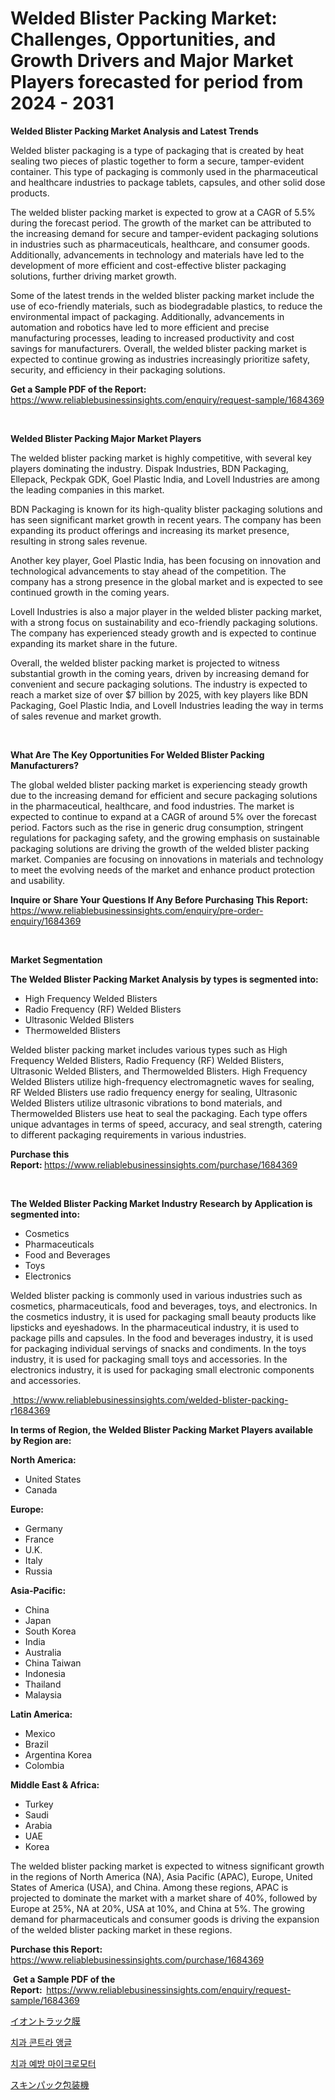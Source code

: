 <p><h1>Welded Blister Packing Market: Challenges, Opportunities, and Growth Drivers and Major Market Players forecasted for period from 2024 - 2031</h1></p><p><strong>Welded Blister Packing Market Analysis and Latest Trends</strong></p>
<p><p>Welded blister packaging is a type of packaging that is created by heat sealing two pieces of plastic together to form a secure, tamper-evident container. This type of packaging is commonly used in the pharmaceutical and healthcare industries to package tablets, capsules, and other solid dose products.</p><p>The welded blister packing market is expected to grow at a CAGR of 5.5% during the forecast period. The growth of the market can be attributed to the increasing demand for secure and tamper-evident packaging solutions in industries such as pharmaceuticals, healthcare, and consumer goods. Additionally, advancements in technology and materials have led to the development of more efficient and cost-effective blister packaging solutions, further driving market growth.</p><p>Some of the latest trends in the welded blister packing market include the use of eco-friendly materials, such as biodegradable plastics, to reduce the environmental impact of packaging. Additionally, advancements in automation and robotics have led to more efficient and precise manufacturing processes, leading to increased productivity and cost savings for manufacturers. Overall, the welded blister packing market is expected to continue growing as industries increasingly prioritize safety, security, and efficiency in their packaging solutions.</p></p>
<p><strong>Get a Sample PDF of the Report:&nbsp;</strong> <a href="https://www.reliablebusinessinsights.com/enquiry/request-sample/1684369">https://www.reliablebusinessinsights.com/enquiry/request-sample/1684369</a></p>
<p>&nbsp;</p>
<p><strong>Welded Blister Packing Major Market Players</strong></p>
<p><p>The welded blister packing market is highly competitive, with several key players dominating the industry. Dispak Industries, BDN Packaging, Ellepack, Peckpak GDK, Goel Plastic India, and Lovell Industries are among the leading companies in this market.</p><p>BDN Packaging is known for its high-quality blister packaging solutions and has seen significant market growth in recent years. The company has been expanding its product offerings and increasing its market presence, resulting in strong sales revenue.</p><p>Another key player, Goel Plastic India, has been focusing on innovation and technological advancements to stay ahead of the competition. The company has a strong presence in the global market and is expected to see continued growth in the coming years.</p><p>Lovell Industries is also a major player in the welded blister packing market, with a strong focus on sustainability and eco-friendly packaging solutions. The company has experienced steady growth and is expected to continue expanding its market share in the future.</p><p>Overall, the welded blister packing market is projected to witness substantial growth in the coming years, driven by increasing demand for convenient and secure packaging solutions. The industry is expected to reach a market size of over $7 billion by 2025, with key players like BDN Packaging, Goel Plastic India, and Lovell Industries leading the way in terms of sales revenue and market growth.</p></p>
<p>&nbsp;</p>
<p><strong>What Are The Key Opportunities For Welded Blister Packing Manufacturers?</strong></p>
<p><p>The global welded blister packing market is experiencing steady growth due to the increasing demand for efficient and secure packaging solutions in the pharmaceutical, healthcare, and food industries. The market is expected to continue to expand at a CAGR of around 5% over the forecast period. Factors such as the rise in generic drug consumption, stringent regulations for packaging safety, and the growing emphasis on sustainable packaging solutions are driving the growth of the welded blister packing market. Companies are focusing on innovations in materials and technology to meet the evolving needs of the market and enhance product protection and usability.</p></p>
<p><strong>Inquire or Share Your Questions If Any Before Purchasing This Report:</strong> <a href="https://www.reliablebusinessinsights.com/enquiry/pre-order-enquiry/1684369">https://www.reliablebusinessinsights.com/enquiry/pre-order-enquiry/1684369</a></p>
<p>&nbsp;</p>
<p><strong>Market Segmentation</strong></p>
<p><strong>The Welded Blister Packing Market Analysis by types is segmented into:</strong></p>
<p><ul><li>High Frequency Welded Blisters</li><li>Radio Frequency (RF) Welded Blisters</li><li>Ultrasonic Welded Blisters</li><li>Thermowelded Blisters</li></ul></p>
<p><p>Welded blister packing market includes various types such as High Frequency Welded Blisters, Radio Frequency (RF) Welded Blisters, Ultrasonic Welded Blisters, and Thermowelded Blisters. High Frequency Welded Blisters utilize high-frequency electromagnetic waves for sealing, RF Welded Blisters use radio frequency energy for sealing, Ultrasonic Welded Blisters utilize ultrasonic vibrations to bond materials, and Thermowelded Blisters use heat to seal the packaging. Each type offers unique advantages in terms of speed, accuracy, and seal strength, catering to different packaging requirements in various industries.</p></p>
<p><strong>Purchase this Report:&nbsp;</strong><a href="https://www.reliablebusinessinsights.com/purchase/1684369">https://www.reliablebusinessinsights.com/purchase/1684369</a></p>
<p>&nbsp;</p>
<p><strong>The Welded Blister Packing Market Industry Research by Application is segmented into:</strong></p>
<p><ul><li>Cosmetics</li><li>Pharmaceuticals</li><li>Food and Beverages</li><li>Toys</li><li>Electronics</li></ul></p>
<p><p>Welded blister packing is commonly used in various industries such as cosmetics, pharmaceuticals, food and beverages, toys, and electronics. In the cosmetics industry, it is used for packaging small beauty products like lipsticks and eyeshadows. In the pharmaceutical industry, it is used to package pills and capsules. In the food and beverages industry, it is used for packaging individual servings of snacks and condiments. In the toys industry, it is used for packaging small toys and accessories. In the electronics industry, it is used for packaging small electronic components and accessories.</p></p>
<p><a href="https://www.reliablebusinessinsights.com/welded-blister-packing-r1684369">&nbsp;https://www.reliablebusinessinsights.com/welded-blister-packing-r1684369</a></p>
<p><strong>In terms of Region, the Welded Blister Packing Market Players available by Region are:</strong></p>
<p>
    <p> <strong> North America: </strong>
        <ul>
            <li>United States</li>
            <li>Canada</li>
        </ul>
        </p> 
    <p> <strong> Europe: </strong>
        <ul>
            <li>Germany</li>
            <li>France</li>
            <li>U.K.</li>
            <li>Italy</li>
            <li>Russia</li>
        </ul>
        </p> 
    <p> <strong> Asia-Pacific: </strong>
        <ul>
            <li>China</li>
            <li>Japan</li>
            <li>South Korea</li>
            <li>India</li>
            <li>Australia</li>
            <li>China Taiwan</li>
            <li>Indonesia</li>
            <li>Thailand</li>
            <li>Malaysia</li>
        </ul>
        </p> 
    <p> <strong> Latin America: </strong>
        <ul>
            <li>Mexico</li>
            <li>Brazil</li>
            <li>Argentina Korea</li>
            <li>Colombia</li>
        </ul>
        </p> 
    <p> <strong> Middle East & Africa: </strong>
        <ul>
            <li>Turkey</li>
            <li>Saudi</li>
            <li>Arabia</li>
            <li>UAE</li>
            <li>Korea</li>
        </ul>
    </p>
    </p>
<p><p>The welded blister packing market is expected to witness significant growth in the regions of North America (NA), Asia Pacific (APAC), Europe, United States of America (USA), and China. Among these regions, APAC is projected to dominate the market with a market share of 40%, followed by Europe at 25%, NA at 20%, USA at 10%, and China at 5%. The growing demand for pharmaceuticals and consumer goods is driving the expansion of the welded blister packing market in these regions.</p></p>
<p><strong>Purchase this Report: </strong><a href="https://www.reliablebusinessinsights.com/purchase/1684369">https://www.reliablebusinessinsights.com/purchase/1684369</a></p>
<p>&nbsp;<strong>Get a Sample PDF of the Report:&nbsp;&nbsp;</strong><a href="https://www.reliablebusinessinsights.com/enquiry/request-sample/1684369">https://www.reliablebusinessinsights.com/enquiry/request-sample/1684369</a></p>
<p><strong></strong></p>
<p><p><a href="https://github.com/moulafa/Market-Research-Report-List-2/blob/main/3455036110812.md">イオントラック膜</a></p><p><a href="https://github.com/LuckeyCorbin/Market-Research-Report-List-1/blob/main/1864512105561.md">치과 콘트라 앵글</a></p><p><a href="https://github.com/shampaakter36/Market-Research-Report-List-1/blob/main/5557550105560.md">치과 예방 마이크로모터</a></p><p><a href="https://github.com/nxboeu02965442/Market-Research-Report-List-2/blob/main/9493339110811.md">スキンパック包装機</a></p></p>